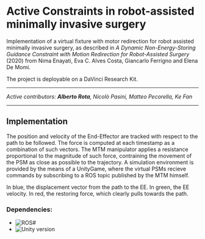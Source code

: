 # Active Constraints in robot-assisted minimally invasive surgery
Implementation of a virtual fixture with motor redirection for robot assisted minimally invasive surgery, as described in *A Dynamic Non-Energy-Storing Guidance Constraint with Motion
Redirection for Robot-Assisted Surgery* (2020) from Nima Enayati, Eva C. Alves Costa, Giancarlo Ferrigno and Elena De Momi.

The project is deployable on a DaVinci Research Kit.
***
*Active contributors: **Alberto Rota**, Nicolò Pasini, Matteo Pecorella, Ke Fan*
***

## Implementation 
The position and velocity of the End-Effector are tracked with respect to the path to be followed. The force is computed at each timestamp as a combination of such vectors. The MTM manipulator applies a resistance proportional to the magnitude of such force, contraining the movement of the PSM as close as possible to the trajectory.
A simulation environment is provided by the means of a UnityGame, where the virtual PSMs recieve commands by subscribing to a ROS topic published by the MTM himself.

In blue, the displacement vector from the path to the EE. In green, the EE velocity. In red, the restoring force, which clearly pulls towards the path.


 ### Dependencies: 
 * ![ROS#](https://github.com/siemens/ros-sharp)
 * ![Unity version ]()
 
